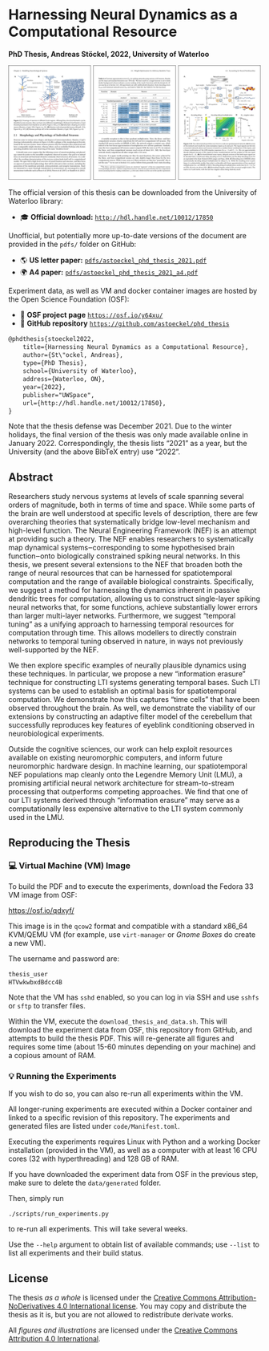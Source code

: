 # Harnessing Neural Dynamics as a Computational Resource
**PhD Thesis, Andreas Stöckel, 2022, University of Waterloo**

![Some pages from the thesis](readme_header.jpg)

The official version of this thesis can be downloaded from the University of Waterloo library:  
* 🎓 **Official download:** [`http://hdl.handle.net/10012/17850`](http://hdl.handle.net/10012/17850)

Unofficial, but potentially more up-to-date versions of the document are provided in the `pdfs/` folder on GitHub:
* 🌎 **US letter paper:** [`pdfs/astoeckel_phd_thesis_2021.pdf`](pdfs/astoeckel_phd_thesis_2021.pdf)
* 🌍 **A4 paper:** [`pdfs/astoeckel_phd_thesis_2021_a4.pdf`](pdfs/astoeckel_phd_thesis_2021_a4.pdf)

Experiment data, as well as VM and docker container images are hosted by the Open Science Foundation (OSF):

* 📌 **OSF project page** [`https://osf.io/y64xu/`](https://osf.io/y64xu/)
* 📌 **GitHub repository** [`https://github.com/astoeckel/phd_thesis`](https://github.com/astoeckel/phd_thesis)

```
@phdthesis{stoeckel2022,
    title={Harnessing Neural Dynamics as a Computational Resource},
    author={St\"ockel, Andreas},
    type={PhD Thesis},
    school={University of Waterloo},
    address={Waterloo, ON},
    year={2022},
    publisher="UWSpace",
    url={http://hdl.handle.net/10012/17850},
}
```

Note that the thesis defense was December 2021.
Due to the winter holidays, the final version of the thesis was only made available online in January 2022.
Correspondingly, the thesis lists “2021” as a year, but the University (and the above BibTeX entry) use “2022”.

## Abstract

Researchers study nervous systems at levels of scale spanning several orders of magnitude, both in terms of time and space.
While some parts of the brain are well understood at specific levels of description, there are few overarching theories that systematically bridge low-level mechanism and high-level function.
The Neural Engineering Framework (NEF) is an attempt at providing such a theory.
The NEF enables researchers to systematically map dynamical systems‒corresponding to some hypothesised brain function‒onto biologically constrained spiking neural networks.
In this thesis, we present several extensions to the NEF that broaden both the range of neural resources that can be harnessed for spatiotemporal computation and the range of available biological constraints.
Specifically, we suggest a method for harnessing the dynamics inherent in passive dendritic trees for computation, allowing us to construct single-layer spiking neural networks that, for some functions, achieve substantially lower errors than larger multi-layer networks.
Furthermore, we suggest “temporal tuning” as a unifying approach to harnessing temporal resources for computation through time.
This allows modellers to directly constrain networks to temporal tuning observed in nature, in ways not previously well-supported by the NEF.

We then explore specific examples of neurally plausible dynamics using these techniques.
In particular, we propose a new “information erasure” technique for constructing LTI systems generating temporal bases.
Such LTI systems can be used to establish an optimal basis for spatiotemporal computation.
We demonstrate how this captures “time cells” that have been observed throughout the brain.
As well, we demonstrate the viability of our extensions by constructing an adaptive filter model of the cerebellum that successfully reproduces key features of eyeblink conditioning observed in neurobiological experiments.

Outside the cognitive sciences, our work can help exploit resources available on existing neuromorphic computers, and inform future neuromorphic hardware design.
In machine learning, our spatiotemporal NEF populations map cleanly onto the Legendre Memory Unit (LMU), a promising artificial neural network architecture for stream-to-stream processing that outperforms competing approaches.
We find that one of our LTI systems derived through “information erasure” may serve as a computationally less expensive alternative to the LTI system commonly used in the LMU.


## Reproducing the Thesis

### 💻 Virtual Machine (VM) Image

To build the PDF and to execute the experiments, download the Fedora 33 VM image from OSF:

https://osf.io/qdxyf/

This image is in the `qcow2` format and compatible with a standard x86_64 KVM/QEMU VM (for example, use `virt-manager` or *Gnome Boxes* do create a new VM).

The username and password are:
```
thesis_user
HTVwkwbxdBdcc4B
```

Note that the VM has `sshd` enabled, so you can log in via SSH and use `sshfs` or `sftp` to transfer files.

Within the VM, execute the `download_thesis_and_data.sh`.
This will download the experiment data from OSF, this repository from GitHub, and attempts to build the thesis PDF.
This will re-generate all figures and requires some time (about 15-60 minutes depending on your machine) and a copious amount of RAM.

### 💡 Running the Experiments

If you wish to do so, you can also re-run all experiments within the VM.

All longer-runing experiments are executed within a Docker container and linked to a specific revision of this repository.
The experiments and generated files are listed under `code/Manifest.toml`.

Executing the experiments requires Linux with Python and a working Docker installation (provided in the VM), as well as a computer with at least 16 CPU cores (32 with hyperthreading) and 128 GB of RAM.

If you have downloaded the experiment data from OSF in the previous step, make sure to delete the `data/generated` folder.

Then, simply run
```
./scripts/run_experiments.py
```
to re-run all experiments. This will take several weeks.

Use the `--help` argument to obtain list of available commands; use `--list` to list all experiments and their build status.

## License

The thesis *as a whole* is licensed under the [Creative Commons Attribution-NoDerivatives 4.0 International license](http://creativecommons.org/licenses/by-nd/4.0/). You may copy and distribute the thesis as it is, but you are not allowed to redistribute derivate works.

All *figures and illustrations* are licensed under the [Creative Commons  Attribution 4.0 International](http://creativecommons.org/licenses/by/4.0/).
